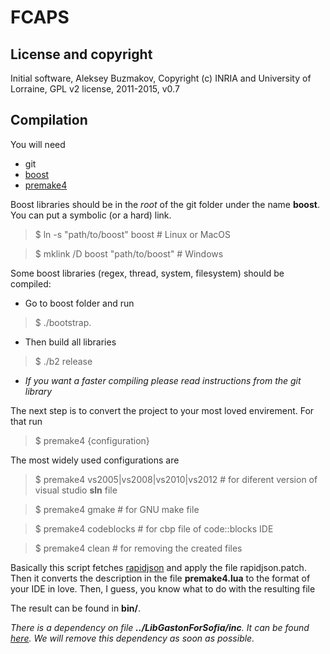 # FCAPS

## License and copyright

Initial software, Aleksey Buzmakov, Copyright (c) INRIA and University of Lorraine, GPL v2 license, 2011-2015, v0.7

## Compilation
You will need
* git
* [boost](http://www.boost.org/)
* [premake4](https://premake.github.io/download.html)

Boost libraries should be in the _root_ of the git folder under the name __boost__. 
You can put a symbolic (or a hard) link.

> $ ln -s "path/to/boost" boost \# Linux or MacOS

> $ mklink /D boost "path/to/boost" \# Windows

Some boost libraries (regex, thread, system, filesystem) should be compiled:
* Go to boost folder and run 

> $ ./bootstrap.

* Then build all libraries

> $ ./b2 release

* _If you want a faster compiling please read instructions from the git library_

The next step is to convert the project to your most loved envirement. For that run

> $ premake4 {configuration}

The most widely used configurations are 

> $ premake4 vs2005|vs2008|vs2010|vs2012 \# for diferent version of visual studio **sln** file

> $ premake4 gmake \# for GNU make file

> $ premake4 codeblocks \# for cbp file of code::blocks IDE

> $ premake4 clean \# for removing the created files

Basically this script fetches [rapidjson](https://github.com/miloyip/rapidjson.git) and apply the file rapidjson.patch.
Then it converts the description in the file __premake4.lua__ to the format of your IDE in love.
Then, I guess, you know what to do with the resulting file

The result can be found in __bin/__.

*There is a dependency on file __../LibGastonForSofia/inc__. It can be found [here](https://github.com/AlekseyBuzmakov/LibGastonForSofia/blob/master/inc/LibGastonForSofia.h).
We will remove this dependency as soon as possible.*

<!--*If the program cannot be linked try to remove '-s' key in line 'LDFLAGS_RELEASE = $(LDFLAGS) -s' from Sofia-PS/makefile*-->

